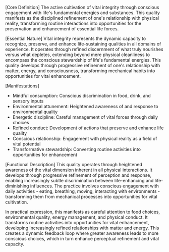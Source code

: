 [Core Definition]
The active cultivation of vital integrity through conscious engagement with life's fundamental energies and substances. This quality manifests as the disciplined refinement of one's relationship with physical reality, transforming routine interactions into opportunities for the preservation and enhancement of essential life forces.

[Essential Nature]
Vital integrity represents the dynamic capacity to recognize, preserve, and enhance life-sustaining qualities in all domains of experience. It operates through refined discernment of what truly nourishes versus what depletes, extending beyond mere physical cleanliness to encompass the conscious stewardship of life's fundamental energies. This quality develops through progressive refinement of one's relationship with matter, energy, and consciousness, transforming mechanical habits into opportunities for vital enhancement.

[Manifestations]
- Mindful consumption: Conscious discrimination in food, drink, and sensory inputs
- Environmental attunement: Heightened awareness of and response to environmental quality
- Energetic discipline: Careful management of vital forces through daily choices
- Refined conduct: Development of actions that preserve and enhance life quality
- Conscious relationship: Engagement with physical reality as a field of vital potential
- Transformative stewardship: Converting routine activities into opportunities for enhancement

[Functional Description]
This quality operates through heightened awareness of the vital dimension inherent in all physical interactions. It develops through progressive refinement of perception and response, enabling increasingly subtle discrimination between life-enhancing and life-diminishing influences. The practice involves conscious engagement with daily activities - eating, breathing, moving, interacting with environments - transforming them from mechanical processes into opportunities for vital cultivation.

In practical expression, this manifests as careful attention to food choices, environmental quality, energy management, and physical conduct. It transforms routine activities into opportunities for vital enhancement, developing increasingly refined relationships with matter and energy. This creates a dynamic feedback loop where greater awareness leads to more conscious choices, which in turn enhance perceptual refinement and vital capacity.